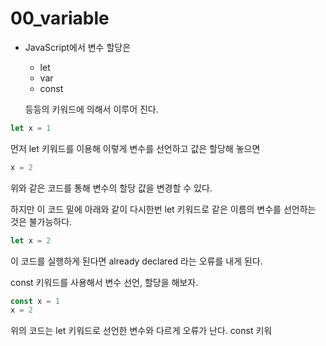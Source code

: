 # 00_variable

- JavaScript에서 변수 할당은

  - let
  - var
  - const

  등등의 키워드에 의해서 이루어 진다.

```javascript
let x = 1
```

먼저 let 키워드를 이용해 이렇게 변수를 선언하고 값은 할당해 놓으면

```javascript
x = 2
```

위와 같은 코드를 통해 변수의 할당 값을 변경할 수 있다.

하지만 이 코드 밑에 아래와 같이 다시한번 let 키워드로 같은 이름의 변수를 선언하는 것은 불가능하다.

```javascript
let x = 2
```

이 코드를 실행하게 된다면 already declared 라는 오류를 내게 된다.



const 키워드를 사용해서 변수 선언, 할당을 해보자.

```javascript
const x = 1
x = 2
```

위의 코드는 let 키워드로 선언한 변수와 다르게 오류가 난다. const 키워

